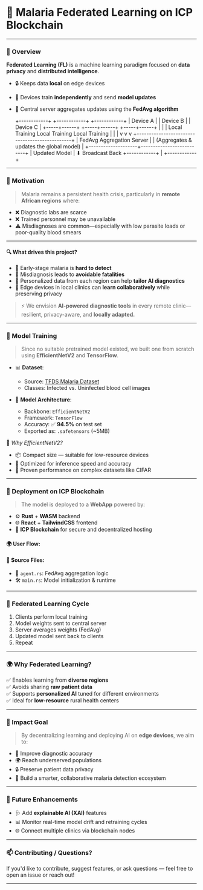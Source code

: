 # 🦠 **Malaria Federated Learning on ICP Blockchain**

---

### 📌 Overview

**Federated Learning (FL)** is a machine learning paradigm focused on **data privacy** and **distributed intelligence**.

- 🔒 Keeps data **local** on edge devices  
- 📡 Devices train **independently** and send **model updates**  
- 🔁 Central server aggregates updates using the **FedAvg algorithm**

   +------------+         +------------+         +------------+
   |  Device A  |         |  Device B  |         |  Device C  |
   +-----+------+         +-----+------+         +-----+------+
         |                      |                      |
  Local Training         Local Training         Local Training
         |                      |                      |
         v                      v                      v
   +-----------------------------------------------+
   |           FedAvg Aggregation Server           |
   |   (Aggregates & updates the global model)     |
   +--------------------+--------------------------+
                        |
                  Updated Model
                        |
                 ⬇ Broadcast Back
   +------------+   |   +------------+


---

### 🎯 Motivation

> Malaria remains a persistent health crisis, particularly in **remote African regions** where:

- ❌ Diagnostic labs are scarce  
- ❌ Trained personnel may be unavailable  
- ⚠️ Misdiagnoses are common—especially with low parasite loads or poor-quality blood smears  

---

#### 🔍 What drives this project?

- 🧪 Early-stage malaria is **hard to detect**  
- 🏥 Misdiagnosis leads to **avoidable fatalities**  
- 🤝 Personalized data from each region can help **tailor AI diagnostics**  
- 📱 Edge devices in local clinics can **learn collaboratively** while preserving privacy  

> ⚡️ We envision **AI-powered diagnostic tools** in every remote clinic—resilient, privacy-aware, and **locally adapted.**

---

### 🧠 Model Training

> Since no suitable pretrained model existed, we built one from scratch using **EfficientNetV2** and **TensorFlow**.

- 📊 **Dataset**:  
  - Source: [TFDS Malaria Dataset](https://www.tensorflow.org/datasets/catalog/malaria?hl=en)  
  - Classes: Infected vs. Uninfected blood cell images  

- 🔧 **Model Architecture**:  
  - Backbone: `EfficientNetV2`  
  - Framework: `TensorFlow`  
  - Accuracy: ✅ **94.5%** on test set  
  - Exported as: `.safetensors` (~5MB)  


🧩 *Why EfficientNetV2?*

- 📦 Compact size — suitable for low-resource devices  
- 🚀 Optimized for inference speed and accuracy  
- 🧪 Proven performance on complex datasets like CIFAR  

---

### 🚀 Deployment on ICP Blockchain

> The model is deployed to a **WebApp** powered by:

- ⚙️ **Rust** + **WASM** backend  
- 🌐 **React** + **TailwindCSS** frontend  
- 🔗 **ICP Blockchain** for secure and decentralized hosting  

#### 🌍 User Flow:


#### 📁 Source Files:
- 🧠 `agent.rs`: FedAvg aggregation logic  
- 🛠 `main.rs`: Model initialization & runtime  

---

### 🔄 Federated Learning Cycle

1. Clients perform local training  
2. Model weights sent to central server  
3. Server averages weights (FedAvg)  
4. Updated model sent back to clients  
5. Repeat  

---

### 🌍 Why Federated Learning?

✅ Enables learning from **diverse regions**  
✅ Avoids sharing **raw patient data**  
✅ Supports **personalized AI** tuned for different environments  
✅ Ideal for **low-resource** rural health centers  

---

### 🎯 Impact Goal

> By decentralizing learning and deploying AI on **edge devices**, we aim to:

- 💉 Improve diagnostic accuracy  
- 🌍 Reach underserved populations  
- 🔒 Preserve patient data privacy  
- 🤖 Build a smarter, collaborative malaria detection ecosystem  

---

### 📎 Future Enhancements

- 🩺 Add **explainable AI (XAI)** features  
- 📊 Monitor real-time model drift and retraining cycles  
- 🌐 Connect multiple clinics via blockchain nodes  

---

### 📫 Contributing / Questions?

If you'd like to contribute, suggest features, or ask questions — feel free to open an issue or reach out!

---
